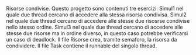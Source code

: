 Risorse condivise.
Questo progetto sono contenuti tre esercizi:
Simul1 nel quale due thread cercano di accedere alla stessa risorsa condivisa.
Simul2 nel quale due thread cercano di accedere alle stesse due risosrse condivise nello stesso ordine.
Simul3 nel quale due thread cercano di accedere alle stesse due risorse ma in ordine diverso, in questo caso potrebbe verificarsi
un caso di deadlock.
Il file Risorse crea, tramite semaforo, la risorsa da condividere.
Il file Task contiene il runnable del singolo thread.
